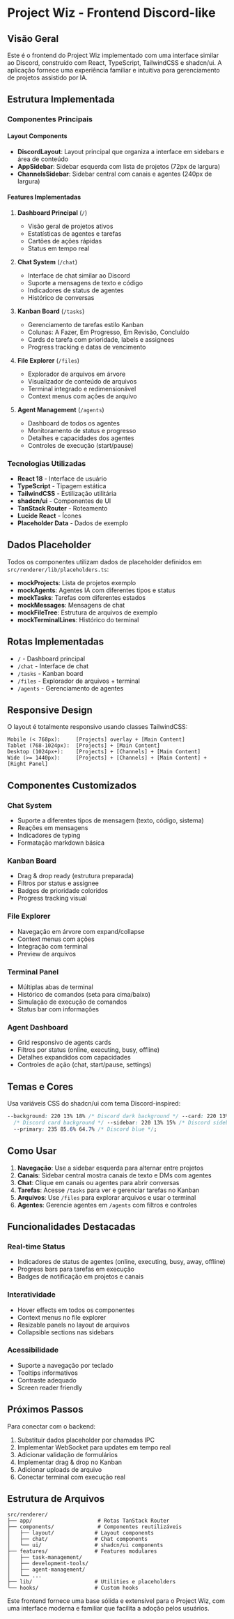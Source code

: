 # Project Wiz - Frontend Discord-like

## Visão Geral

Este é o frontend do Project Wiz implementado com uma interface similar ao Discord, construído com React, TypeScript, TailwindCSS e shadcn/ui. A aplicação fornece uma experiência familiar e intuitiva para gerenciamento de projetos assistido por IA.

## Estrutura Implementada

### Componentes Principais

#### Layout Components

- **DiscordLayout**: Layout principal que organiza a interface em sidebars e área de conteúdo
- **AppSidebar**: Sidebar esquerda com lista de projetos (72px de largura)
- **ChannelsSidebar**: Sidebar central com canais e agentes (240px de largura)

#### Features Implementadas

1. **Dashboard Principal** (`/`)
   - Visão geral de projetos ativos
   - Estatísticas de agentes e tarefas
   - Cartões de ações rápidas
   - Status em tempo real

2. **Chat System** (`/chat`)
   - Interface de chat similar ao Discord
   - Suporte a mensagens de texto e código
   - Indicadores de status de agentes
   - Histórico de conversas

3. **Kanban Board** (`/tasks`)
   - Gerenciamento de tarefas estilo Kanban
   - Colunas: A Fazer, Em Progresso, Em Revisão, Concluído
   - Cards de tarefa com prioridade, labels e assignees
   - Progress tracking e datas de vencimento

4. **File Explorer** (`/files`)
   - Explorador de arquivos em árvore
   - Visualizador de conteúdo de arquivos
   - Terminal integrado e redimensionável
   - Context menus com ações de arquivo

5. **Agent Management** (`/agents`)
   - Dashboard de todos os agentes
   - Monitoramento de status e progresso
   - Detalhes e capacidades dos agentes
   - Controles de execução (start/pause)

### Tecnologias Utilizadas

- **React 18** - Interface de usuário
- **TypeScript** - Tipagem estática
- **TailwindCSS** - Estilização utilitária
- **shadcn/ui** - Componentes de UI
- **TanStack Router** - Roteamento
- **Lucide React** - Ícones
- **Placeholder Data** - Dados de exemplo

## Dados Placeholder

Todos os componentes utilizam dados de placeholder definidos em `src/renderer/lib/placeholders.ts`:

- **mockProjects**: Lista de projetos exemplo
- **mockAgents**: Agentes IA com diferentes tipos e status
- **mockTasks**: Tarefas com diferentes estados
- **mockMessages**: Mensagens de chat
- **mockFileTree**: Estrutura de arquivos de exemplo
- **mockTerminalLines**: Histórico do terminal

## Rotas Implementadas

- `/` - Dashboard principal
- `/chat` - Interface de chat
- `/tasks` - Kanban board
- `/files` - Explorador de arquivos + terminal
- `/agents` - Gerenciamento de agentes

## Responsive Design

O layout é totalmente responsivo usando classes TailwindCSS:

```
Mobile (< 768px):     [Projects] overlay + [Main Content]
Tablet (768-1024px):  [Projects] + [Main Content]
Desktop (1024px+):    [Projects] + [Channels] + [Main Content]
Wide (>= 1440px):     [Projects] + [Channels] + [Main Content] + [Right Panel]
```

## Componentes Customizados

### Chat System

- Suporte a diferentes tipos de mensagem (texto, código, sistema)
- Reações em mensagens
- Indicadores de typing
- Formatação markdown básica

### Kanban Board

- Drag & drop ready (estrutura preparada)
- Filtros por status e assignee
- Badges de prioridade coloridos
- Progress tracking visual

### File Explorer

- Navegação em árvore com expand/collapse
- Context menus com ações
- Integração com terminal
- Preview de arquivos

### Terminal Panel

- Múltiplas abas de terminal
- Histórico de comandos (seta para cima/baixo)
- Simulação de execução de comandos
- Status bar com informações

### Agent Dashboard

- Grid responsivo de agents cards
- Filtros por status (online, executing, busy, offline)
- Detalhes expandidos com capacidades
- Controles de ação (chat, start/pause, settings)

## Temas e Cores

Usa variáveis CSS do shadcn/ui com tema Discord-inspired:

```css
--background: 220 13% 18% /* Discord dark background */ --card: 220 13% 23%
  /* Discord card background */ --sidebar: 220 13% 15% /* Discord sidebar */
  --primary: 235 85.6% 64.7% /* Discord blue */;
```

## Como Usar

1. **Navegação**: Use a sidebar esquerda para alternar entre projetos
2. **Canais**: Sidebar central mostra canais de texto e DMs com agentes
3. **Chat**: Clique em canais ou agentes para abrir conversas
4. **Tarefas**: Acesse `/tasks` para ver e gerenciar tarefas no Kanban
5. **Arquivos**: Use `/files` para explorar arquivos e usar o terminal
6. **Agentes**: Gerencie agentes em `/agents` com filtros e controles

## Funcionalidades Destacadas

### Real-time Status

- Indicadores de status de agentes (online, executing, busy, away, offline)
- Progress bars para tarefas em execução
- Badges de notificação em projetos e canais

### Interatividade

- Hover effects em todos os componentes
- Context menus no file explorer
- Resizable panels no layout de arquivos
- Collapsible sections nas sidebars

### Acessibilidade

- Suporte a navegação por teclado
- Tooltips informativos
- Contraste adequado
- Screen reader friendly

## Próximos Passos

Para conectar com o backend:

1. Substituir dados placeholder por chamadas IPC
2. Implementar WebSocket para updates em tempo real
3. Adicionar validação de formulários
4. Implementar drag & drop no Kanban
5. Adicionar uploads de arquivo
6. Conectar terminal com execução real

## Estrutura de Arquivos

```
src/renderer/
├── app/                     # Rotas TanStack Router
├── components/              # Componentes reutilizáveis
│   ├── layout/             # Layout components
│   ├── chat/               # Chat components
│   └── ui/                 # shadcn/ui components
├── features/               # Features modulares
│   ├── task-management/
│   ├── development-tools/
│   ├── agent-management/
│   └── ...
├── lib/                    # Utilities e placeholders
└── hooks/                  # Custom hooks
```

Este frontend fornece uma base sólida e extensível para o Project Wiz, com uma interface moderna e familiar que facilita a adoção pelos usuários.
